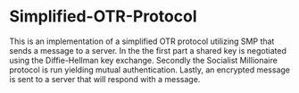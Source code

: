 # Simplified-OTR-Protocol

This is an implementation of a simplified OTR protocol utilizing SMP that sends a message to a server. In the the first part a shared key is negotiated using the Diffie-Hellman key exchange. Secondly the Socialist Millionaire protocol is run yielding mutual authentication. Lastly, an encrypted message is sent to a server that will respond with a message. 
